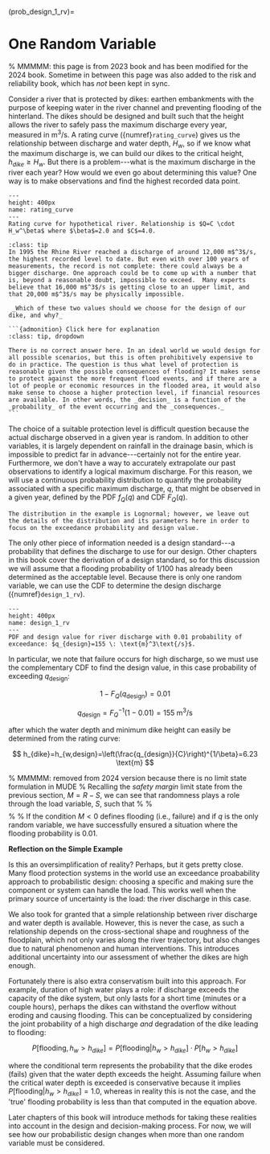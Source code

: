 (prob_design_1_rv)=
# One Random Variable

% MMMMM: this page is from 2023 book and has been modified for the 2024 book. Sometime in between this page was also added to the risk and reliability book, which has _not_ been kept in sync.

Consider a river that is protected by dikes: earthen embankments with the purpose of keeping water in the river channel and preventing flooding of the hinterland. The dikes should be designed and built such that the height allows the river to safely pass the maximum discharge every year, measured in m$^3$/s. A rating curve ({numref}`rating_curve`) gives us the relationship between discharge and water depth, $H_w$, so if we know what the maximum discharge is, we can build our dikes to the critical height, $h_{dike}\geq H_w$. But there is a problem---what is the maximum discharge in the river each year? How would we even go about determining this value? One way is to make observations and find the highest recorded data point.

```{figure} https://files.mude.citg.tudelft.nl/rating_curve.svg
---
height: 400px
name: rating_curve
---
Rating curve for hypothetical river. Relationship is $Q=C \cdot H_w^\beta$ where $\beta$=2.0 and $C$=4.0.
```

````{admonition} Rhine River Example
:class: tip
In 1995 the Rhine River reached a discharge of around 12,000 m$^3$/s, the highest recorded level to date. But even with over 100 years of measurements, the record is not complete: there could always be a bigger discharge. One approach could be to come up with a number that is, beyond a reasonable doubt, impossible to exceed.  Many experts believe that 16,000 m$^3$/s is getting close to an upper limit, and that 20,000 m$^3$/s may be physically impossible.

 _Which of these two values should we choose for the design of our dike, and why?_

```{admonition} Click here for explanation
:class: tip, dropdown

There is no correct answer here. In an ideal world we would design for all possible scenarios, but this is often prohibitively expensive to do in practice. The question is thus what level of protection is reasonable given the possible consequences of flooding? It makes sense to protect against the more frequent flood events, and if there are a lot of people or economic resources in the flooded area, it would also make sense to choose a higher protection level, if financial resources are available. In other words, the _decision_ is a function of the _probability_ of the event occurring and the _consequences._
```
````

The choice of a suitable protection level is difficult question because the actual discharge observed in a given year is random. In addition to other variables, it is largely dependent on rainfall in the drainage basin, which is impossible to predict far in advance---certainly not for the entire year. Furthermore, we don't have a way to accurately extrapolate our past observations to identify a logical maximum discharge. For this reason, we will use a continuous probability distribution to quantify the probability associated with a specific maximum discharge, $q$, that might be observed in a given year, defined by the PDF $f_{Q}(q)$ and CDF $F_{Q}(q)$.

```{tip}
The distribution in the example is Lognormal; however, we leave out the details of the distribution and its parameters here in order to focus on the exceedance probability and design value.
```

The only other piece of information needed is a design standard---a probability that defines the discharge to use for our design. Other chapters in this book cover the derivation of a design standard, so for this discussion we will assume that a flooding probability of 1/100 has already been determined as the acceptable level. Because there is only one random variable, we can use the CDF to determine the design discharge ({numref}`design_1_rv`).

```{figure} https://files.mude.citg.tudelft.nl/design_1_rv.svg
---
height: 400px
name: design_1_rv
---
PDF and design value for river discharge with 0.01 probability of exceedance: $q_{design}=155 \: \text{m}^3\text{/s}$.
```

In particular, we note that failure occurs for high discharge, so we must use the complementary CDF to find the design value, in this case probability of exceeding $q_{\mathrm{design}}$:

$$
1-F_{Q}(q_{\mathrm{design}})=0.01
$$

$$
q_{\mathrm{design}}=F_{Q}^{-1}(1-0.01)=155\:\text{m}^3\text{/s}
$$

after which the water depth and minimum dike height can easily be determined from the rating curve:

$$
h_{dike}=h_{w,design}=\left(\frac{q_{design}}{C}\right)^{1/\beta}=6.23 \text{m}
$$

% MMMMM: removed from 2024 version because there is no limit state formulation in MUDE
% Recalling the *safety margin* limit state from the previous section, $M=R-S$, we can see that randomness plays a role through the load variable, $S$, such that
% 
% $$
% M=R-S=h_{dike}-h_{w,design}
% $$
% 
% If the condition $M<0$ defines flooding (i.e., failure) and if $q$ is the only random variable, we have successfully ensured a situation where the flooding probability is 0.01. 

**Reflection on the Simple Example**

Is this an oversimplification of reality? Perhaps, but it gets pretty close. Many flood protection systems in the world use an exceedance proabability approach to probabilistic design: choosing a specific and making sure the component or system can handle the load. This works well when the primary source of uncertainty is the load: the river discharge in this case. 

We also took for granted that a simple relationship between river discharge and water depth is available. However, this is never the case, as such a relationship depends on the cross-sectional shape and roughness of the floodplain, which not only varies along the river trajectory, but also changes due to natural phenomenon and human interventions. This introduces additional uncertainty into our assessment of whether the dikes are high enough.

Fortunately there is also extra conservatism built into this approach. For example, duration of high water plays a role: if discharge exceeds the capacity of the dike system, but only lasts for a short time (minutes or a couple hours), perhaps the dikes can withstand the overflow without eroding and causing flooding. This can be conceptualized by considering the joint probability of a high discharge *and* degradation of the dike leading to flooding:

$$
P[\text{flooding},h_w>h_{dike}]=P[\text{flooding}|h_w>h_{dike}]\cdot P[h_w>h_{dike}]
$$

where the conditional term represents the probability that the dike erodes (fails) given that the water depth exceeds the height. Assuming failure when the critical water depth is exceeded is conservative because it implies $P[\text{flooding}|h_w>h_{dike}]=1.0$, whereas in reality this is not the case, and the 'true' flooding probability is less than that computed in the equation above.

Later chapters of this book will introduce methods for taking these realities into account in the design and decision-making process. For now, we will see how our probabilistic design changes when more than one random variable must be considered.